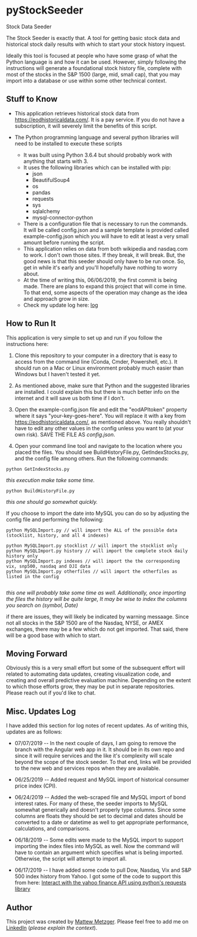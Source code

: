 # pyStockSeeder
Stock Data Seeder

The Stock Seeder is exactly that. A tool for getting basic stock data and historical stock daily results with which to start your stock history inquest. 

Ideally this tool is focused at people who have some grasp of what the Python language is and how it can be used. However, simply following the instructions will generate a foundational stock history file, complete with most of the stocks in the S&P 1500 (large, mid, small cap), that you may import into a database or use within some other technical context. 


## Stuff to Know

* This application retrieves historical stock data from https://eodhistoricaldata.com/. It is a pay service. If you do not have a subscription, it will severely limit the benefits of this script.

* The Python programming language and several python libraries will need to be installed to execute these scripts
    * It was built using Python 3.6.4 but should probably work with anything that starts with 3.
    * It uses the following libraries which can be installed with pip: 
        * json 
        * BeautifulSoup4
        * os
        * pandas
        * requests
        * sys
        * sqlalchemy
        * mysql-connector-python
     * There is a configuration file that is necessary to run the commands. It will be called config.json and a sample template is provided called example-config.json which you will have to edit at least a very small amount before running the script.
     * This application relies on data from both wikipedia and nasdaq.com to work. I don't own those sites. If they break, it will break. But, the good news is that this seeder should only have to be run once. So, get in while it's early and you'll hopefully have nothing to worry about. 
     * At the time of writing this, 06/06/2019, the first commit is being made. There are plans to expand this project that will come in time. To that end, some aspects of the operation may change as the idea and approach grow in size.
     * Check my update log here: [log](#log)
     
     
## How to Run It
This application is very simple to set up and run if you follow the instructions here: 

1. Clone this repository to your computer in a directory that is easy to access from the command line (Conda, Cmder, Powershell, etc.). It should run on a Mac or Linux environment probably much easier than Windows but I haven't tested it yet.

2. As mentioned above, make sure that Python and the suggested libraries are installed. I could explain this but there is much better info on the internet and it will save us both time if I don't. 

3. Open the example-config.json file and edit the "eodAPItoken" property where it says "your-key-goes-here". You will replace it with a key from https://eodhistoricaldata.com/, as mentioned above. You really shouldn't have to edit any other values in the config unless you want to (at your own risk). SAVE THE FILE AS *config.json*. 

4. Open your command line tool and navigate to the location where you placed the files. You should see BuildHistoryFile.py, GetIndexStocks.py, and the config file among others. Run the following commands: 

```
python GetIndexStocks.py
```
*this execution make take some time.*


```
python BuildHistoryFile.py
```
*this one should go somewhat quickly.*
     

If you choose to import the date into MySQL you can do so by adjusting the config file and performing the following:
```
python MySQLImport.py // will import the ALL of the possible data (stocklist, history, and all 4 indexes)

python MySQLImport.py stocklist // will import the stocklist only
python MySQLImport.py history // will import the complete stock daily history only
python MySQLImport.py indexes // will import the the corresponding vix, snp500, nasdaq and DJI data
python MySQLImport.py otherfiles // will import the otherfiles as listed in the config


```
*this one will probably take some time as well. Additionally, once importing the files the history will be quite large, It may be wise to index the columns you search on (symbol, Date)*

if there are issues, they will likely be indicated by warning messaage. Since not all stocks in the S&P 1500 are of the Nasdaq, NYSE, or AMEX exchanges, there may be a few which do not get imported. That said, there will be a good base with which to start. 


## Moving Forward

Obviously this is a very small effort but some of the subsequent effort will related to automating data updates, creating visualization code, and creating and overall predictive evaluation machine. Depending on the extent to which those efforts grow, they may be put in separate repositories. Please reach out if you'd like to chat.

## <a name="log"></a>Misc. Updates Log

I have added this section for log notes of recent updates. As of writing this, updates are as follows:

* 07/07/2019 -- In the next couple of days, I am going to remove the branch with the Angular web app in it. It should be in its own repo and since it will require services and the like it's complexity will scale beyond the scope of the stock seeder. To that end, links will be provided to the new web and services repos  when they are available. 

* 06/25/2019 -- Added request and MySQL import of historical consumer price index (CPI). 

* 06/24/2019 -- Added the web-scraped file and MySQL import of bond interest rates. For many of these, the seeder imports to MySQL somewhat generically and doesn't properly type columns. Since some columns are floats they should be set to decimal and dates should be converted to a date or datetime as well to get appropriate performance, calculations, and comparisons.

* 06/18/2019 -- Some edits were made to the MySQL import to support importing the index files into MySQL as well. Now the command will have to contain an argument which specifies what is beling imported. Otherwise, the script will attempt to import all.

* 06/17/2019 -- I have added some code to pull Dow, Nasdaq, Vix and S&P 500 index history from Yahoo. I got some of the code to support this from here: [Interact with the yahoo finance API using python's requests library](https://maikros.github.io/yahoo-finance-python/)



    
## Author
This project was created by [Mattew Metzger](https://matthewmetzgerx.github.io/). Please feel free to add me on [LinkedIn](https://www.linkedin.com/in/matthewmetzgerx/) (*please explain the context*).
